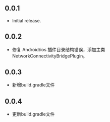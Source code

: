 ## 0.0.1

- Initial release.

## 0.0.2

- 修复 Android/ios 插件目录结构错误，添加主类 NetworkConnectivityBridgePlugin。

## 0.0.3
- 新增build.gradle文件

## 0.0.4
- 更新build.gradle文件